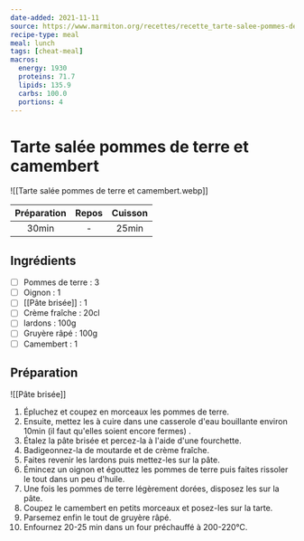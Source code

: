 ```yaml
---
date-added: 2021-11-11
source: https://www.marmiton.org/recettes/recette_tarte-salee-pommes-de-terre-et-camembert_315499.aspx
recipe-type: meal
meal: lunch
tags: [cheat-meal]
macros:
  energy: 1930
  proteins: 71.7
  lipids: 135.9
  carbs: 100.0
  portions: 4
---
```


# Tarte salée pommes de terre et camembert

![[Tarte salée pommes de terre et camembert.webp]]

| Préparation | Repos | Cuisson |
|:-----------:|:-----:|:-------:|
|    30min    |   -   |  25min  |

## Ingrédients

- [ ] Pommes de terre : 3
- [ ] Oignon : 1
- [ ] [[Pâte brisée]] : 1
- [ ] Crème fraîche : 20cl
- [ ] lardons : 100g
- [ ] Gruyère râpé : 100g
- [ ] Camembert : 1

## Préparation

![[Pâte brisée]]

1. Épluchez et coupez en morceaux les pommes de terre.
2. Ensuite, mettez les à cuire dans une casserole d'eau bouillante environ 10min (il faut qu'elles soient encore fermes) .
3. Étalez la pâte brisée et percez-la à l'aide d'une fourchette.
4. Badigeonnez-la de moutarde et de crème fraîche.
5. Faites revenir les lardons puis mettez-les sur la pâte.
6. Émincez un oignon et égouttez les pommes de terre puis faites rissoler le tout dans un peu d'huile.
7. Une fois les pommes de terre légèrement dorées, disposez les sur la pâte.
8. Coupez le camembert en petits morceaux et posez-les sur la tarte.
9. Parsemez enfin le tout de gruyère râpé.
10. Enfournez 20-25 min dans un four préchauffé à 200-220°C.
